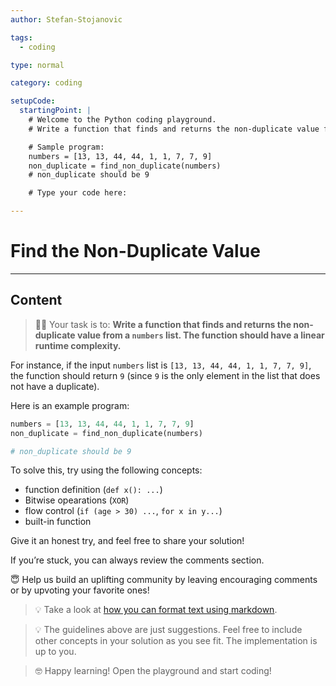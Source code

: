 ```yaml
---
author: Stefan-Stojanovic

tags:
  - coding

type: normal

category: coding

setupCode:
  startingPoint: |
    # Welcome to the Python coding playground.
    # Write a function that finds and returns the non-duplicate value from a numbers list. The function should have a linear runtime complexity.

    # Sample program:
    numbers = [13, 13, 44, 44, 1, 1, 7, 7, 9]
    non_duplicate = find_non_duplicate(numbers)
    # non_duplicate should be 9

    # Type your code here:

---
```


# Find the Non-Duplicate Value

---

## Content

> 👩‍💻 Your task is to: **Write a function that finds and returns the non-duplicate value from a `numbers` list. The function should have a linear runtime complexity.**

For instance, if the input `numbers` list is `[13, 13, 44, 44, 1, 1, 7, 7, 9]`, the function should return `9` (since `9` is the only element in the list that does not have a duplicate).

Here is an example program:

```python
numbers = [13, 13, 44, 44, 1, 1, 7, 7, 9]
non_duplicate = find_non_duplicate(numbers)

# non_duplicate should be 9
```

To solve this, try using the following concepts:
- function definition (`def x(): ...`)
- Bitwise opearations (`XOR`)
- flow control (`if (age > 30) ...`, `for x in y...`)
- built-in function

Give it an honest try, and feel free to share your solution!

If you’re stuck, you can always review the comments section.

😇 Help us build an uplifting community by leaving encouraging comments or by upvoting your favorite ones!

> 💡 Take a look at [how you can format text using markdown](https://www.enki.com/glossary/general/markdown-formatting).

> 💡 The guidelines above are just suggestions. Feel free to include other concepts in your solution as you see fit. The implementation is up to you.

> 🤓 Happy learning! Open the playground and start coding!

